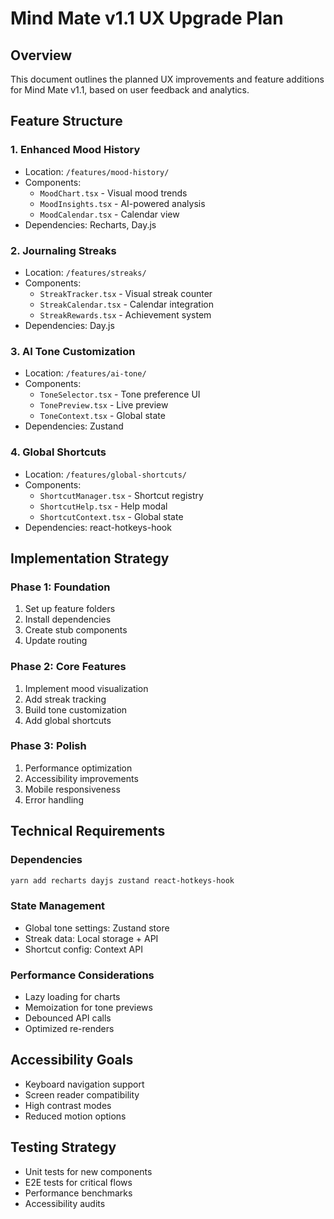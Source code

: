 # Mind Mate v1.1 UX Upgrade Plan

## Overview
This document outlines the planned UX improvements and feature additions for Mind Mate v1.1, based on user feedback and analytics.

## Feature Structure

### 1. Enhanced Mood History
- Location: `/features/mood-history/`
- Components:
  - `MoodChart.tsx` - Visual mood trends
  - `MoodInsights.tsx` - AI-powered analysis
  - `MoodCalendar.tsx` - Calendar view
- Dependencies: Recharts, Day.js

### 2. Journaling Streaks
- Location: `/features/streaks/`
- Components:
  - `StreakTracker.tsx` - Visual streak counter
  - `StreakCalendar.tsx` - Calendar integration
  - `StreakRewards.tsx` - Achievement system
- Dependencies: Day.js

### 3. AI Tone Customization
- Location: `/features/ai-tone/`
- Components:
  - `ToneSelector.tsx` - Tone preference UI
  - `TonePreview.tsx` - Live preview
  - `ToneContext.tsx` - Global state
- Dependencies: Zustand

### 4. Global Shortcuts
- Location: `/features/global-shortcuts/`
- Components:
  - `ShortcutManager.tsx` - Shortcut registry
  - `ShortcutHelp.tsx` - Help modal
  - `ShortcutContext.tsx` - Global state
- Dependencies: react-hotkeys-hook

## Implementation Strategy

### Phase 1: Foundation
1. Set up feature folders
2. Install dependencies
3. Create stub components
4. Update routing

### Phase 2: Core Features
1. Implement mood visualization
2. Add streak tracking
3. Build tone customization
4. Add global shortcuts

### Phase 3: Polish
1. Performance optimization
2. Accessibility improvements
3. Mobile responsiveness
4. Error handling

## Technical Requirements

### Dependencies
```bash
yarn add recharts dayjs zustand react-hotkeys-hook
```

### State Management
- Global tone settings: Zustand store
- Streak data: Local storage + API
- Shortcut config: Context API

### Performance Considerations
- Lazy loading for charts
- Memoization for tone previews
- Debounced API calls
- Optimized re-renders

## Accessibility Goals
- Keyboard navigation support
- Screen reader compatibility
- High contrast modes
- Reduced motion options

## Testing Strategy
- Unit tests for new components
- E2E tests for critical flows
- Performance benchmarks
- Accessibility audits 